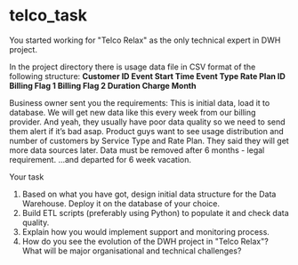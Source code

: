 # telco_task

You started working for "Telco Relax" as the only technical expert in DWH project.

In the project directory there is usage data file in CSV format of the following structure:
**Customer ID Event Start Time Event Type Rate Plan ID Billing Flag 1 Billing Flag 2 Duration Charge Month**

Business owner sent you the requirements:
This is initial data, load it to database. We will get new data like this every week from our billing provider. And yeah, they usually have poor data quality so we need to send them alert if it’s bad asap.
Product guys want to see usage distribution and number of customers by Service Type and Rate Plan. They said they will get more data sources later.
Data must be removed after 6 months - legal requirement.
...and departed for 6 week vacation.

Your task
1. Based on what you have got, design initial data structure for the Data Warehouse. Deploy it on the database of your choice.
2. Build ETL scripts (preferably using Python) to populate it and check data quality.
3. Explain how you would implement support and monitoring process.
4. How do you see the evolution of the DWH project in "Telco Relax"? What will be major organisational and technical challenges?